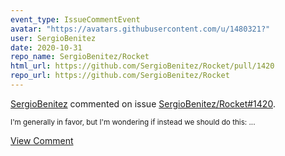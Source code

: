 ```yaml
---
event_type: IssueCommentEvent
avatar: "https://avatars.githubusercontent.com/u/1480321?"
user: SergioBenitez
date: 2020-10-31
repo_name: SergioBenitez/Rocket
html_url: https://github.com/SergioBenitez/Rocket/pull/1420
repo_url: https://github.com/SergioBenitez/Rocket
---
```


<a href='https://github.com/SergioBenitez' target='_blank'>SergioBenitez</a> commented on issue <a href='https://github.com/SergioBenitez/Rocket/pull/1420' target='_blank'>SergioBenitez/Rocket#1420</a>.

<small>I'm generally in favor, but I'm wondering if instead we should do this:...</small>

<a href='https://github.com/SergioBenitez/Rocket/pull/1420' target='_blank'>View Comment</a>